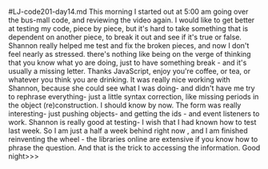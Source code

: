 #LJ-code201-day14.md
This morning I started out at 5:00 am going over the bus-mall code, and reviewing the video again.
I would like to get better at testing my code, piece by piece, but it's hard to take something that is dependent on another piece, to break it out and see if it's true or false.
Shannon really helped me test and fix the broken pieces, and now I don't feel nearly as stressed. there's nothing like being on the verge of thinking that you know what yo are doing, just to have something break - and it's usually a missing letter. Thanks JavaScript, enjoy you're coffee, or tea, or whatever you think you are drinking. It was really nice working with Shannon, because she could see what I was doing- and didn't have me try to rephrase everything- just a little syntax correction, like missing periods in the object (re)construction. I should know by now.
The form was really interesting- just pushing objects- and getting the ids - and event listeners to work. Shannon is really good at testing- I wish that I had known how to test last week.  So I am just a half a week behind right now , and I am finished reinventing the wheel - the libraries online are extensive if you know how to phrase the question. And that is the trick to accessing the information.
Good night>>>
